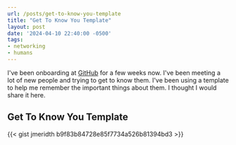 ```yaml
---
url: /posts/get-to-know-you-template
title: "Get To Know You Template"
layout: post
date: '2024-04-10 22:40:00 -0500'
tags:
- networking
- humans
---
```


I've been onboarding at [GitHub](https://github.com) for a few weeks now.  I've been meeting a lot of new people and trying to get to know them.  I've been using a template to help me remember the important things about them.  I thought I would share it here.

## Get To Know You Template

{{< gist jmeridth b9f83b84728e85f7734a526b81394bd3 >}}
